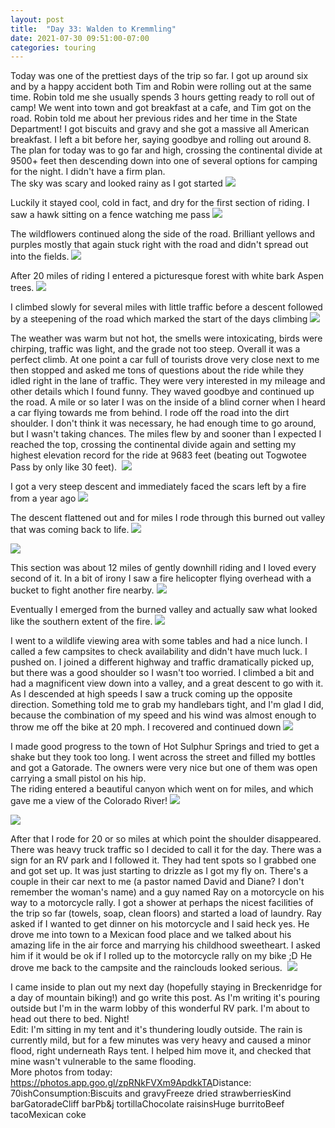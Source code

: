 ```yaml
---
layout: post
title:  "Day 33: Walden to Kremmling"
date: 2021-07-30 09:51:00-07:00
categories: touring
---
```

Today was one of the prettiest days of the trip so far. I got up around six and by a happy accident both Tim and Robin were rolling out at the same time. Robin told me she usually spends 3 hours getting ready to roll out of camp! We went into town and got breakfast at a cafe, and Tim got on the road. Robin told me about her previous rides and her time in the State Department! I got biscuits and gravy and she got a massive all American breakfast. I left a bit before her, saying goodbye and rolling out around 8. The plan for today was to go far and high, crossing the continental divide at 9500+ feet then descending down into one of several options for camping for the night. I didn't have a firm plan.   
The sky was scary and looked rainy as I got started
[![](/assets/1627663910633861-0.png)](/assets/1627663910633861-0.png)
  
Luckily it stayed cool, cold in fact, and dry for the first section of riding. I saw a hawk sitting on a fence watching me pass
[![](/assets/1627663906051625-1.png)](/assets/1627663906051625-1.png)
  
The wildflowers continued along the side of the road. Brilliant yellows and purples mostly that again stuck right with the road and didn't spread out into the fields.
[![](/assets/1627663901088221-2.png)](/assets/1627663901088221-2.png)
  
After 20 miles of riding I entered a picturesque forest with white bark Aspen trees.
[![](/assets/1627663895713771-3.png)](/assets/1627663895713771-3.png)
  
I climbed slowly for several miles with little traffic before a descent followed by a steepening of the road which marked the start of the days climbing
[![](/assets/1627663892749160-4.png)](/assets/1627663892749160-4.png)
  
The weather was warm but not hot, the smells were intoxicating, birds were chirping, traffic was light, and the grade not too steep. Overall it was a perfect climb. At one point a car full of tourists drove very close next to me then stopped and asked me tons of questions about the ride while they idled right in the lane of traffic. They were very interested in my mileage and other details which I found funny. They waved goodbye and continued up the road. A mile or so later I was on the inside of a blind corner when I heard a car flying towards me from behind. I rode off the road into the dirt shoulder. I don't think it was necessary, he had enough time to go around, but I wasn't taking chances. The miles flew by and sooner than I expected I reached the top, crossing the continental divide again and setting my highest elevation record for the ride at 9683 feet (beating out Togwotee Pass by only like 30 feet). 
[![](/assets/1627663890088345-5.png)](/assets/1627663890088345-5.png)
  
I got a very steep descent and immediately faced the scars left by a fire from a year ago
[![](/assets/1627611592674290-6.png)](/assets/1627611592674290-6.png)
  
The descent flattened out and for miles I rode through this burned out valley that was coming back to life.
[![](/assets/1627663887663193-6.png)](/assets/1627663887663193-6.png)

[![](/assets/1627664060893321-0.png)](/assets/1627664060893321-0.png)
  
This section was about 12 miles of gently downhill riding and I loved every second of it. In a bit of irony I saw a fire helicopter flying overhead with a bucket to fight another fire nearby.
[![](/assets/1627663885641356-7.png)](/assets/1627663885641356-7.png)
  
Eventually I emerged from the burned valley and actually saw what looked like the southern extent of the fire.
[![](/assets/1627664057312935-1.png)](/assets/1627664057312935-1.png)
  
  
I went to a wildlife viewing area with some tables and had a nice lunch. I called a few campsites to check availability and didn't have much luck. I pushed on. I joined a different highway and traffic dramatically picked up, but there was a good shoulder so I wasn't too worried. I climbed a bit and had a magnificent view down into a valley, and a great descent to go with it. As I descended at high speeds I saw a truck coming up the opposite direction. Something told me to grab my handlebars tight, and I'm glad I did, because the combination of my speed and his wind was almost enough to throw me off the bike at 20 mph. I recovered and continued down
[![](/assets/1627613443062940-9.png)](/assets/1627613443062940-9.png)
  
I made good progress to the town of Hot Sulphur Springs and tried to get a shake but they took too long. I went across the street and filled my bottles and got a Gatorade. The owners were very nice but one of them was open carrying a small pistol on his hip.   
The riding entered a beautiful canyon which went on for miles, and which gave me a view of the Colorado River!
[![](/assets/1627612816508670-10.png)](/assets/1627612816508670-10.png)

[![](/assets/1627664054000222-2.png)](/assets/1627664054000222-2.png)
  
After that I rode for 20 or so miles at which point the shoulder disappeared. There was heavy truck traffic so I decided to call it for the day. There was a sign for an RV park and I followed it. They had tent spots so I grabbed one and got set up. It was just starting to drizzle as I got my fly on. There's a couple in their car next to me (a pastor named David and Diane? I don't remember the woman's name) and a guy named Ray on a motorcycle on his way to a motorcycle rally. I got a shower at perhaps the nicest facilities of the trip so far (towels, soap, clean floors) and started a load of laundry. Ray asked if I wanted to get dinner on his motorcycle and I said heck yes. He drove me into town to a Mexican food place and we talked about his amazing life in the air force and marrying his childhood sweetheart. I asked him if it would be ok if I rolled up to the motorcycle rally on my bike ;D He drove me back to the campsite and the rainclouds looked serious. 
[![](/assets/1627612239284329-11.png)](/assets/1627612239284329-11.png)
  
I came inside to plan out my next day (hopefully staying in Breckenridge for a day of mountain biking!) and go write this post. As I'm writing it's pouring outside but I'm in the warm lobby of this wonderful RV park. I'm about to head out there to bed. Night!  
Edit: I'm sitting in my tent and it's thundering loudly outside. The rain is currently mild, but for a few minutes was very heavy and caused a minor flood, right underneath Rays tent. I helped him move it, and checked that mine wasn't vulnerable to the same flooding.  
More photos from today: <https://photos.app.goo.gl/zpRNkFVXm9ApdkkTA>Distance: 70ishConsumption:Biscuits and gravyFreeze dried strawberriesKind barGatoradeCliff barPb&j tortillaChocolate raisinsHuge burritoBeef tacoMexican coke   

